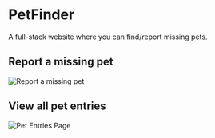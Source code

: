 # PetFinder
A full-stack website where you can find/report missing pets.

## Report a missing pet
![Report a missing pet](https://i.imgur.com/miWO3Yw.jpg)

## View all pet entries
![Pet Entries Page](https://i.imgur.com/7E7ON9A.jpg)
